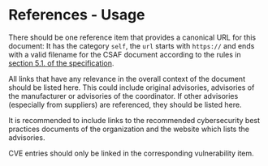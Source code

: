 # References - Usage

There should be one reference item that provides a canonical URL for this document:
It has the category `self`, the `url` starts with `https://` and ends with a valid filename for the CSAF document according to the rules in [section 5.1. of the specification](https://docs.oasis-open.org/csaf/csaf/v2.0/csaf-v2.0.html#51-filename).

All links that have any relevance in the overall context of the document should be listed here.
This could include original advisories, advisories of the manufacturer or advisories of the coordinator.
If other advisories (especially from suppliers) are referenced, they should be listed here.

It is recommended to include links to the recommended cybersecurity best practices documents of the organization and the website which lists the advisories.

CVE entries should only be linked in the corresponding vulnerability item.
